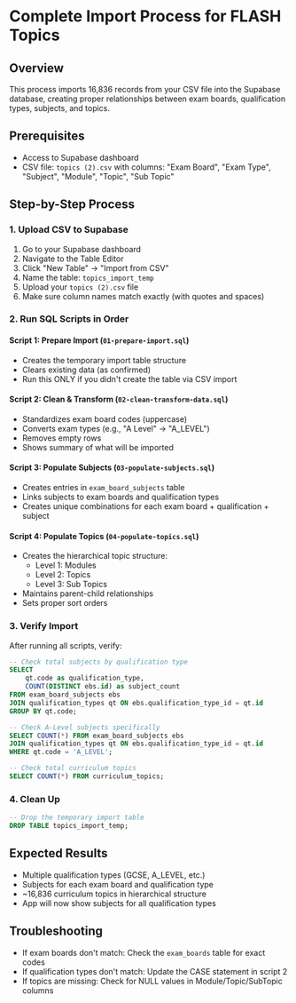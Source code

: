# Complete Import Process for FLASH Topics

## Overview
This process imports 16,836 records from your CSV file into the Supabase database, creating proper relationships between exam boards, qualification types, subjects, and topics.

## Prerequisites
- Access to Supabase dashboard
- CSV file: `topics (2).csv` with columns: "Exam Board", "Exam Type", "Subject", "Module", "Topic", "Sub Topic"

## Step-by-Step Process

### 1. Upload CSV to Supabase
1. Go to your Supabase dashboard
2. Navigate to the Table Editor
3. Click "New Table" → "Import from CSV"
4. Name the table: `topics_import_temp`
5. Upload your `topics (2).csv` file
6. Make sure column names match exactly (with quotes and spaces)

### 2. Run SQL Scripts in Order

#### Script 1: Prepare Import (`01-prepare-import.sql`)
- Creates the temporary import table structure
- Clears existing data (as confirmed)
- Run this ONLY if you didn't create the table via CSV import

#### Script 2: Clean & Transform (`02-clean-transform-data.sql`)
- Standardizes exam board codes (uppercase)
- Converts exam types (e.g., "A Level" → "A_LEVEL")
- Removes empty rows
- Shows summary of what will be imported

#### Script 3: Populate Subjects (`03-populate-subjects.sql`)
- Creates entries in `exam_board_subjects` table
- Links subjects to exam boards and qualification types
- Creates unique combinations for each exam board + qualification + subject

#### Script 4: Populate Topics (`04-populate-topics.sql`)
- Creates the hierarchical topic structure:
  - Level 1: Modules
  - Level 2: Topics
  - Level 3: Sub Topics
- Maintains parent-child relationships
- Sets proper sort orders

### 3. Verify Import
After running all scripts, verify:
```sql
-- Check total subjects by qualification type
SELECT 
    qt.code as qualification_type,
    COUNT(DISTINCT ebs.id) as subject_count
FROM exam_board_subjects ebs
JOIN qualification_types qt ON ebs.qualification_type_id = qt.id
GROUP BY qt.code;

-- Check A-Level subjects specifically
SELECT COUNT(*) FROM exam_board_subjects ebs
JOIN qualification_types qt ON ebs.qualification_type_id = qt.id
WHERE qt.code = 'A_LEVEL';

-- Check total curriculum topics
SELECT COUNT(*) FROM curriculum_topics;
```

### 4. Clean Up
```sql
-- Drop the temporary import table
DROP TABLE topics_import_temp;
```

## Expected Results
- Multiple qualification types (GCSE, A_LEVEL, etc.)
- Subjects for each exam board and qualification type
- ~16,836 curriculum topics in hierarchical structure
- App will now show subjects for all qualification types

## Troubleshooting
- If exam boards don't match: Check the `exam_boards` table for exact codes
- If qualification types don't match: Update the CASE statement in script 2
- If topics are missing: Check for NULL values in Module/Topic/SubTopic columns 